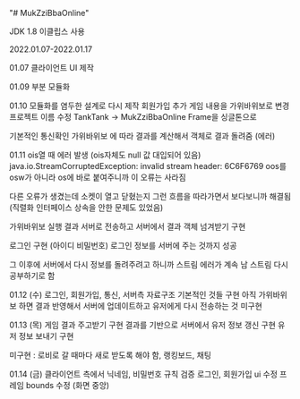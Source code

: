 "# MukZziBbaOnline" 

JDK 1.8
이클립스 사용

2022.01.07-2022.01.17

01.07 클라이언트 UI 제작

01.09 부분 모듈화

01.10
모듈화를 염두한 설계로 다시 제작
회원가입 추가
게임 내용을 가위바위보로 변경
프로젝트 이름 수정 TankTank -> MukZziBbaOnline
Frame을 싱글톤으로

기본적인 통신확인
가위바위보 에 따라 결과를 계산해서 객체로 결과 돌려줌 (에러)

01.11
ois열 때 에러 발생 (ois자체도 null 값 대입되어 있음)
java.io.StreamCorruptedException: invalid stream header: 6C6F6769
oos를 osw가 아니라 os에 바로 붙여주니까 이 오류는 사라짐

다른 오류가 생겼는데 소켓이 열고 닫혔는지 그런 흐름을
따라가면서 보다보니까 해결됨 (직렬화 인터페이스 상속을 안한 문제도 있었음)

가위바위보 실행 결과 서버로 전송하고 서버에서 결과 객체 넘겨받기 구현

로그인 구현 (아이디 비밀번호)
로그인 정보를 서버에 주는 것까지 성공

그 이후에 서버에서 다시 정보를 돌려주려고 하니까
스트림 에러가 계속 남
스트림 다시 공부하기로 함

01.12 (수)
로그인, 회원가입, 통신, 서버측 자료구조 기본적인 것들 구현
아직 가위바위보 하면 결과 반영해서 서버에 업데이트하고 유저에게 다시 전송하는 것 미구현

01.13 (목)
게임 결과 주고받기 구현
결과를 기반으로 서버에서 유저 정보 갱신 구현
유저 정보 보내기 구현

미구현 : 로비로 갈 때마다 새로 받도록 해야 함, 랭킹보드, 채팅

01.14 (금)
클라이언트 측에서 닉네임, 비밀번호 규칙 검증
로그인, 회원가입 ui 수정
프레임 bounds 수정 (화면 중앙)
